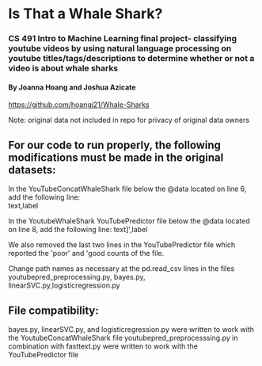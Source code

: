 # Is That a Whale Shark?
### CS 491 Intro to Machine Learning final project- classifying youtube videos by using natural language processing on youtube titles/tags/descriptions to determine whether or not a video is about whale sharks 
#### By Joanna Hoang and Joshua Azicate
https://github.com/hoangj21/Whale-Sharks

Note: original data not included in repo for privacy of original data owners                                              
## For our code to run properly, the following modifications must be made in the original datasets:

In the YouTubeConcatWhaleShark file below the @data located on line 6, add the following line:  
 text,label
 
In the YoutubeWhaleShark YouTubePredictor file below the @data located on line 8, add the following line:
 text]',label
 
We also removed the last two lines in the YouTubePredictor file which reported the 'poor' and 'good counts of the file.  

Change path names as necessary at the pd.read_csv lines in the files youtubepred_preprocessing.py, bayes.py, linearSVC.py,logisticregression.py

## File compatibility: 
bayes.py, linearSVC.py, and logisticregression.py were written to work with the YoutubeConcatWhaleShark file
youtubepred_preprocesssing.py in combination with fasttext.py were written to work with the YouTubePredictor file
